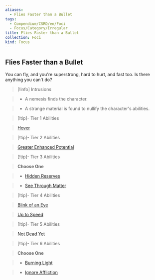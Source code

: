 ```yaml
---
aliases:
  - Flies Faster than a Bullet
tags:
  - Compendium/CSRD/en/Foci
  - Focus/Category/Irregular
title: Flies Faster than a Bullet
collection: Foci
kind: Focus
---
```

## Flies Faster than a Bullet    
You can fly, and you're superstrong, hard to hurt, and fast too. Is there anything you can't do?    
  
>[!info] Intrusions    
>- A nemesis finds the character.    
>- A strange material is found to nullify the character's abilities.    
  
  
>[!tip]- Tier 1 Abilities    
> [Hover](Hover.md)    
  
  
>[!tip]- Tier 2 Abilities    
> [Greater Enhanced Potential](Greater-Enhanced-Potential.md)    
  
  
>[!tip]- Tier 3 Abilities    
> **Choose One**    
>- [Hidden Reserves](Hidden-Reserves.md)    
>- [See Through Matter](See-Through-Matter.md)    
  
  
>[!tip]- Tier 4 Abilities    
> [Blink of an Eye](Blink-of-an-Eye.md)    
> [Up to Speed](Up-to-Speed.md)    
  
  
>[!tip]- Tier 5 Abilities    
> [Not Dead Yet](Not-Dead-Yet.md)    
  
  
>[!tip]- Tier 6 Abilities    
> **Choose One**    
>- [Burning Light](Burning-Light.md)    
>- [Ignore Affliction](Ignore-Affliction.md)